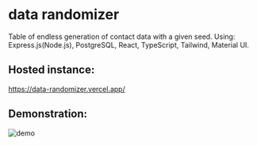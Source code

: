 # data randomizer

Table of endless generation of contact data with a given seed.
Using: Express.js(Node.js), PostgreSQL, React, TypeScript, Tailwind, Material UI.

## Hosted instance:
https://data-randomizer.vercel.app/

## Demonstration:
![demo]()
